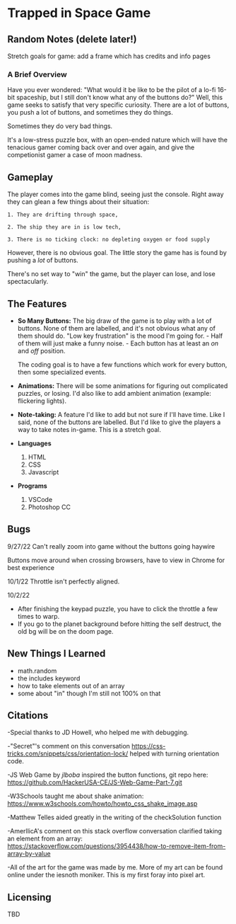 # Trapped in Space Game

## Random Notes (delete later!)
Stretch goals for game: add a frame which has credits and info pages

### A Brief Overview
Have you ever wondered:
"What would it be like to be the pilot of a lo-fi 16-bit spaceship, but I still don't know what any of the buttons do?"
Well, this game seeks to satisfy that very specific curiosity.
There are a lot of buttons, you push a lot of buttons, and sometimes they do things.

Sometimes they do very bad things.

It's a low-stress puzzle box, with an open-ended nature which will have the tenacious gamer coming back over and over again, and give the competionist gamer a case of moon madness.

## Gameplay

The player comes into the game blind, seeing just the console. Right away they can glean a few things about their situation:

    1. They are drifting through space,

    2. The ship they are in is low tech,

    3. There is no ticking clock: no depleting oxygen or food supply
    
However, there is no obvious goal. The little story the game has is found by pushing a _lot_ of buttons.

There's no set way to "win" the game, but the player can lose, and lose spectacularly. 

## The Features

- **So Many Buttons:**
    The big draw of the game is to play with a lot of buttons. None of them are labelled, and it's not obvious what any of them should do. "Low key frustration" is the mood I'm going for.
        - Half of them will just make a funny noise.
        - Each button has at least an *on* and *off* position.
    
    The coding goal is to have a few functions which work for every button, then some specialized events.

- **Animations:**
    There will be some animations for figuring out complicated puzzles, or losing. I'd also like to add ambient animation (example: flickering lights).

- **Note-taking:** A feature I'd like to add but not sure if I'll have time. Like I said, none of the buttons are labelled. But I'd like to give the players a way to take notes in-game. This is a stretch goal.

- **Languages**
    1. HTML
    2. CSS
    3. Javascript

- **Programs**
    1. VSCode
    2. Photoshop CC

## Bugs
9/27/22
Can't really zoom into game without the buttons going haywire

Buttons move around when crossing browsers, have to view in Chrome for best experience

10/1/22
Throttle isn't perfectly aligned.

10/2/22
- After finishing the keypad puzzle, you have to click the throttle a few times to warp.
- If you go to the planet background before hitting the self destruct, the old bg will be on the doom page.

## New Things I Learned
- math.random
- the includes keyword
- how to take elements out of an array
- some about "in" though I'm still not 100% on that

## Citations

-Special thanks to JD Howell, who helped me with debugging.

-"Secret"'s comment on this conversation https://css-tricks.com/snippets/css/orientation-lock/ helped with turning orientation code.

-JS Web Game by _jlboba_ inspired the button functions, git repo here:
https://github.com/HackerUSA-CE/JS-Web-Game-Part-7.git

-W3Schools taught me about shake animation: https://www.w3schools.com/howto/howto_css_shake_image.asp

-Matthew Telles aided greatly in the writing of the checkSolution function

-AmerllicA's comment on this stack overflow conversation clarified taking an element from an array: https://stackoverflow.com/questions/3954438/how-to-remove-item-from-array-by-value

-All of the art for the game was made by me. More of my art can be found online under the iesnoth moniker. This is my first foray into pixel art.

## Licensing

TBD